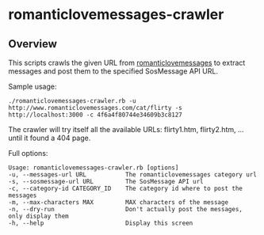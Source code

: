 # romanticlovemessages-crawler

## Overview

This scripts crawls the given URL from [romanticlovemessages](http://www.romanticlovemessages.com/) to extract messages and post them to the specified SosMessage API URL.

Sample usage:

    ./romanticlovemessages-crawler.rb -u http://www.romanticlovemessages.com/cat/flirty -s http://localhost:3000 -c 4f6a4f80744e34609b3c8127

The crawler will try itself all the available URLs: flirty1.htm, flirty2.htm, ... until it found a 404 page.

Full options:

    Usage: romanticlovemessages-crawler.rb [options]
    -u, --messages-url URL           The romanticlovemessages category url
    -s, --sosmessage-url URL         The SosMessage API url
    -c, --category-id CATEGORY_ID    The category id where to post the messages
    -m, --max-characters MAX         MAX characters of the message
    -n, --dry-run                    Don't actually post the messages, only display them
    -h, --help                       Display this screen
